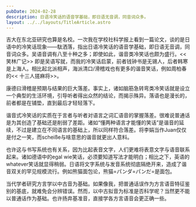 ```yaml
---
pubDate: 2024-02-28
description: 日语冷笑话的语音学基础，即日语无音调，同音词众多。
layout: ../../layouts/TitleArticle.astro
---
```


吉大在东北亚研究也算是名校。一次我在学校社科学报上看到一篇论文，谈的是日语中的冷笑话现象——駄洒落，指出日语冷笑话的语音学基础，即日语无音调，同音词众多。吴语音调有八至十种之多；即使如此，谐音类冷笑话也颇为盛行。<<
笑林广记>>
即是吴语写就，而我的冷笑话启蒙，前者钱钟书是无锡人，后者韩寒是上海人。相比起北派相声，海派清口/滑稽戏也有更多的谐音笑话，例如周柏春的<<
十三人搓麻将>>。

康德曰滑稽是预期与结果的巨大落差。事实上，诸如脑筋急转弯类冷笑话就是设立一个典型的生活环境，引导听者得出众然的结论，而揭示殊异。落语也是漫长的，前者都是在铺垫，直到最后才轻轻落下。

谐音式冷笑话的实质在于言者与听者对语言之词汇语音的掌握落差。很难说普通话是为其创造了基础还是削弱了差距。诸如“懂两种语言才能懂的笑话”是谐音的延续，不过是建立在不同语言的基础上，所以同样符合落差。将李娟当作Juan仅仅是付之一笑，而scheiße与啥意思的谐音就更出人意料。

也许这与书写系统也有关系，因为比起表音文字，人们更难将表意文字与语音联系起来。诸如德语中的egal
wie笑话，必须要知道写法才能明白；相比之下，英语的whatever笑话就显得稍弱。日语将文字系统与发音系统彻底隔绝开来，造成了谐音双关的罕见规模流行。例如熊猫面包论，熊猫=パンダ=パンだ=是面包。

当代学者研究方言学以中古音为基础。如果像我，把普通话误作为方言语音特征鉴别的基底，就难免会分辨错误。然而，以中古拟音为标准是否科学呢？当然更不能以普通话作为基础。也许扬弃基准音，直接学各方言语音会更正确一些。
